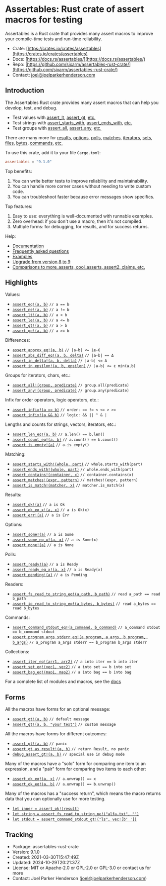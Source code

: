 # Assertables: Rust crate of assert macros for testing

Assertables is a Rust crate that provides many assert macros 
to improve your compile-time tests and run-time reliability.

* Crate: [https://crates.io/crates/assertables](https://crates.io/crates/assertables)
* Docs: [https://docs.rs/assertables/](https://docs.rs/assertables/)
* Repo: [https://github.com/sixarm/assertables-rust-crate/](https://github.com/sixarm/assertables-rust-crate/)
* Contact: [joel@joelparkerhenderson.com](mailto:joel@joelparkerhenderson.com)

## Introduction

The Assertables Rust crate provides many assert macros 
that can help you develop, test, and debug.

* Test values with 
  [assert_lt](https://docs.rs/assertables/9.1.0/assertables/assert_lt), 
  [assert_gt](https://docs.rs/assertables/9.1.0/assertables/assert_gt), 
  [etc.](https://docs.rs/assertables/)
* Test strings with 
  [assert_starts_with](https://docs.rs/assertables/9.1.0/assertables/assert_starts_with),
  [assert_ends_with](https://docs.rs/assertables/9.1.0/assertables/assert_ends_with),
  [etc.](https://docs.rs/assertables/)
* Test groups with 
  [assert_all](https://docs.rs/assertables/9.1.0/assertables/assert_all),
  [assert_any](https://docs.rs/assertables/9.1.0/assertables/assert_any),
  [etc.](https://docs.rs/assertables/)

There are many more for
  [results](https://docs.rs/assertables/9.1.0/assertables/assert_result), 
  [options](https://docs.rs/assertables/9.1.0/assertables/assert_option), 
  [polls](https://docs.rs/assertables/9.1.0/assertables/assert_poll),
  [matches](https://docs.rs/assertables/9.1.0/assertables/assert_matches),
  [iterators](https://docs.rs/assertables/9.1.0/assertables/assert_iter),
  [sets](https://docs.rs/assertables/9.1.0/assertables/assert_set), 
  [files](https://docs.rs/assertables/9.1.0/assertables/assert_fs_read_to_string),
  [bytes](https://docs.rs/assertables/9.1.0/assertables/assert_io_read_to_string),
  [commands](https://docs.rs/assertables/9.1.0/assertables/assert_command), 
  [etc.](https://docs.rs/assertables/)

To use this crate, add it to your file `Cargo.toml`:

```toml
assertables = "9.1.0"
```

Top benefits:

1. You can write better tests to improve reliability and maintainability.
2. You can handle more corner cases without needing to write custom code.
3. You can troubleshoot faster because error messages show specifics.

Top features:

1. Easy to use: everything is well-documented with runnable examples.
2. Zero overhead: if you don't use a macro, then it's not compiled.
3. Multiple forms: for debugging, for results, and for success returns.

Help:

* [Documentation](https://docs.rs/assertables/)
* [Frequently asked questions](https://github.com/SixArm/assertables-rust-crate/tree/main/help/faq)
* [Examples](https://github.com/SixArm/assertables-rust-crate/blob/main/tests/examples/)
* [Upgrade from version 8 to 9](https://github.com/SixArm/assertables-rust-crate/tree/main/help/upgrades/upgrade-from-version-8-to-9)
* [Comparisons to more_asserts, cool_asserts, assert2, claims, etc.](https://github.com/SixArm/assertables-rust-crate/tree/main/help/comparisons)

## Highlights

Values:

* [`assert_eq!(a, b)`](https://docs.rs/assertables/9.1.0/assertables/assert_eq) `// a == b`
* [`assert_ne!(a, b)`](https://docs.rs/assertables/9.1.0/assertables/assert_ne) `// a != b`
* [`assert_lt!(a, b)`](https://docs.rs/assertables/9.1.0/assertables/assert_lt) `// a < b`
* [`assert_le!(a, b)`](https://docs.rs/assertables/9.1.0/assertables/assert_le) `// a <= b`
* [`assert_gt!(a, b)`](https://docs.rs/assertables/9.1.0/assertables/assert_gt) `// a > b`
* [`assert_ge!(a, b)`](https://docs.rs/assertables/9.1.0/assertables/assert_ge) `// a >= b`

Differences:

* [`assert_approx_eq!(a, b)`](https://docs.rs/assertables/9.1.0/assertables/assert_approx/assert_approx_eq) `// |a-b| <= 1e-6`
* [`assert_abs_diff_eq!(a, b, delta)`](https://docs.rs/assertables/9.1.0/assertables/assert_abs_diff/assert_abs_diff_eq) `// |a-b| == Δ`
* [`assert_in_delta!(a, b, delta)`](https://docs.rs/assertables/9.1.0/assertables/assert_in/assert_in_delta) `// |a-b| <= Δ`
* [`assert_in_epsilon!(a, b, epsilon)`](https://docs.rs/assertables/9.1.0/assertables/assert_in/assert_in_epsilon) `// |a-b| <= ε min(a,b)`

Groups for iterators, chars, etc.:

* [`assert_all!(group, predicate)`](https://docs.rs/assertables/9.1.0/assertables/assert_all) `// group.all(predicate)`
* [`assert_any!(group, predicate)`](https://docs.rs/assertables/9.1.0/assertables/assert_any) `// group.any(predicate)`

Infix for order operators, logic operators, etc.:

* [`assert_infix!(a == b)`](https://docs.rs/assertables/9.1.0/assertables/assert_infix) `// order: == != < <= > >=`
* [`assert_infix!(a && b)`](https://docs.rs/assertables/9.1.0/assertables/assert_infix) `// logic: && || ^ & |`

Lengths and counts for strings, vectors, iterators, etc.:

* [`assert_len_eq!(a, b)`](https://docs.rs/assertables/9.1.0/assertables/assert_len/assert_len_eq) `// a.len() == b.len()`
* [`assert_count_eq!(a, b)`](https://docs.rs/assertables/9.1.0/assertables/assert_count/assert_count_eq) `// a.count() == b.count()`
* [`assert_is_empty!(a)`](https://docs.rs/assertables/9.1.0/assertables/assert_is_empty/assert_is_empty) `// a.is_empty()`

Matching:

* [`assert_starts_with!(whole, part)`](https://docs.rs/assertables/9.1.0/assertables/assert_starts_with) `// whole.starts_with(part)`
* [`assert_ends_with!(whole, part)`](https://docs.rs/assertables/9.1.0/assertables/assert_ends_with) `// whole.ends_with(part)`
* [`assert_contains!(container, x)`](https://docs.rs/assertables/9.1.0/assertables/assert_contains) `// container.contains(x)`
* [`assert_matches!(expr, pattern)`](https://docs.rs/assertables/9.1.0/assertables/assert_matches) `// matches!(expr, pattern)`
* [`assert_is_match!(matcher, x)`](https://docs.rs/assertables/9.1.0/assertables/assert_is_match) `// matcher.is_match(x)`

Results:

* [`assert_ok!(a)`](https://docs.rs/assertables/9.1.0/assertables/assert_ok) `// a is Ok`
* [`assert_ok_eq_x!(a, x)`](https://docs.rs/assertables/9.1.0/assertables/assert_ok/assert_ok_eq_x) `// a is Ok(x)`
* [`assert_err!(a)`](https://docs.rs/assertables/9.1.0/assertables/assert_err) `// a is Err`

Options:

* [`assert_some!(a)`](https://docs.rs/assertables/9.1.0/assertables/assert_some) `// a is Some`
* [`assert_some_eq_x!(a, x)`](https://docs.rs/assertables/9.1.0/assertables/assert_some/assert_some_eq_x) `// a is Some(x)`
* [`assert_none!(a)`](https://docs.rs/assertables/9.1.0/assertables/assert_none) `// a is None`

Polls:

* [`assert_ready!(a)`](https://docs.rs/assertables/9.1.0/assertables/assert_ready) `// a is Ready`
* [`assert_ready_eq_x!(a, x)`](https://docs.rs/assertables/9.1.0/assertables/assert_ready/assert_ready__eq_x) `// a is Ready(x)`
* [`assert_pending!(a)`](https://docs.rs/assertables/9.1.0/assertables/assert_pending) `// a is Pending`

Readers:

* [`assert_fs_read_to_string_eq!(a_path, b_path)`](https://docs.rs/assertables/9.1.0/assertables/assert_fs_read_to_string_eq) `// read a_path == read b_path`
* [`assert_io_read_to_string_eq!(a_bytes, b_bytes)`](https://docs.rs/assertables/9.1.0/assertables/assert_io_read_to_string) `// read a_bytes == read b_bytes`

Commands:

* [`assert_command_stdout_eq!(a_command, b_command)`](https://docs.rs/assertables/9.1.0/assertables/assert_command) `// a_command stdout == b_command stdout`
* [`assert_program_args_stderr_eq!(a_program, a_args, b_program, b_args)`](https://docs.rs/assertables/9.1.0/assertables/assert_program_args) `// a_program a_args stderr == b_program b_args stderr`

Collections:

* [`assert_iter_eq!(arr1, arr2)`](https://docs.rs/assertables/9.1.0/assertables/assert_iter) `// a into iter == b into iter`
* [`assert_set_eq!(vec1, vec2)`](https://docs.rs/assertables/9.1.0/assertables/assert_set) `// a into set == b into set`
* [`assert_bag_eq!(map1, map2)`](https://docs.rs/assertables/9.1.0/assertables/assert_bag) `// a into bag == b into bag`

For a complete list of modules and macros, see the [docs](https://docs.rs/assertables/)


## Forms

All the macros have forms for an optional message:

* [`assert_gt!(a, b)`](https://docs.rs/assertables/9.1.0/assertables/macro.assert_gt.html) `// default message`
* [`assert_gt!(a, b, "your text")`](https://docs.rs/assertables/9.1.0/assertables/macro.assert_gt.html) `// custom message`

All the macros have forms for different outcomes:

* [`assert_gt!(a, b)`](https://docs.rs/assertables/9.1.0/assertables/macro.assert_gt.html) `// panic`
* [`assert_gt_as_result!(a, b)`](https://docs.rs/assertables/9.1.0/assertables/macro.assert_gt_as_result.html) `// return Result, no panic`
* [`debug_assert_gt!(a, b)`](https://docs.rs/assertables/9.1.0/assertables/macro.debug_assert_gt.html) `// special use in debug mode`

Many of the macros have a "solo" form for comparing one item to an expression, and a "pair" form for comparing two items to each other:

* [`assert_ok_eq!(a, x)`](https://docs.rs/assertables/9.1.0/assertables/macro.assert_ok_eq.html) `// a.unwrap() == x`
* [`assert_ok_eq!(a, b)`](https://docs.rs/assertables/9.1.0/assertables/macro.assert_ok_eq.html) `// a.unwrap() == b.unwrap()`

Many of the macros has a "success return", which means the macro returns data that you can optionally use for more testing.

* [`let inner = assert_ok!(result)`](https://docs.rs/assertables/9.1.0/assertables/macro.assert_ok.html)
* [`let string = assert_fs_read_to_string_ne!("alfa.txt", "")`](https://docs.rs/assertables/9.1.0/assertables/macro.assert_fs_read_to_string_ne.html)
* [`let stdout = assert_command_stdout_gt!("ls", vec![b' '])`](https://docs.rs/assertables/9.1.0/assertables/macro.assert_command_stdout_gt.html)


## Tracking

* Package: assertables-rust-crate
* Version: 9.1.0
* Created: 2021-03-30T15:47:49Z
* Updated: 2024-10-29T20:21:37Z
* License: MIT or Apache-2.0 or GPL-2.0 or GPL-3.0 or contact us for more
* Contact: Joel Parker Henderson (joel@joelparkerhenderson.com)
